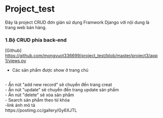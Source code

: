 # Project_test
Đây là project CRUD đơn giản sử dụng Framwork Django với nội dung là trang web bán hàng.

### 1.Bộ CRUD phía back-end
[Github] https://github.com/mongvuot336699/project_test/blob/master/project3/app1/views.py
<br>
- Các sản phẩm được show ở trang chủ
<br>
- Ấn nút "add new record" sẽ chuyển đến trang creat  
<br>
- Ấn nút "update" sẽ chuyển đến trang update sản phẩm
<br>
- Ấn nút "delete" sẽ xóa sản phẩm 
<br>
- Search sản phẩm theo từ khóa
<br>
-link ảnh mô tả 
<br>
https://postimg.cc/gallery/Gy6XJTL
